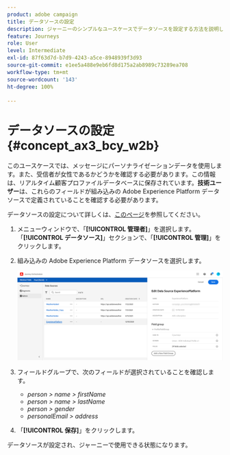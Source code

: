 ```yaml
---
product: adobe campaign
title: データソースの設定
description: ジャーニーのシンプルなユースケースでデータソースを設定する方法を説明します
feature: Journeys
role: User
level: Intermediate
exl-id: 87f63d7d-b7d9-4243-a5ce-8948939f3d93
source-git-commit: e1ee5a488e9eb6fd8d175a2ab8989c73289ea708
workflow-type: tm+mt
source-wordcount: '143'
ht-degree: 100%

---
```


# データソースの設定{#concept_ax3_bcy_w2b}

このユースケースでは、メッセージにパーソナライゼーションデータを使用します。また、受信者が女性であるかどうかを確認する必要があります。この情報は、リアルタイム顧客プロファイルデータベースに保存されています。**技術ユーザー**&#x200B;は、これらのフィールドが組み込みの Adobe Experience Platform データソースで定義されていることを確認する必要があります。

データソースの設定について詳しくは、[このページ](../datasource/about-data-sources.md)を参照してください。

1. メニューウィンドウで、「**[!UICONTROL 管理者]**」を選択します。「**[!UICONTROL データソース]**」セクションで、「**[!UICONTROL 管理]**」をクリックします。
1. 組み込みの Adobe Experience Platform データソースを選択します。

   ![](../assets/journey23.png)

1. フィールドグループで、次のフィールドが選択されていることを確認します。

   * _person > name > firstName_
   * _person > name > lastName_
   * _person > gender_
   * _personalEmail > address_

1. 「**[!UICONTROL 保存]**」をクリックします。

データソースが設定され、ジャーニーで使用できる状態になります。
